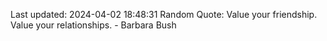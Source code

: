 Last updated: 2024-04-02 18:48:31
Random Quote: Value your friendship. Value your relationships. - Barbara Bush